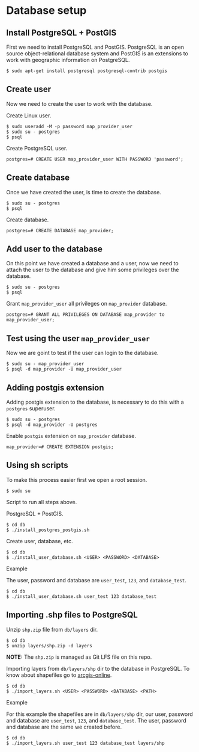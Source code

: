 # Database  setup

## Install PostgreSQL + PostGIS

First we need to install PostgreSQL and PostGIS. PostgreSQL is an open source object-relational database system and PostGIS is an extensions to work with geographic information on PostgreSQL.

```
$ sudo apt-get install postgresql postgresql-contrib postgis
```

## Create user

Now we need to create the user to work with the database.

Create Linux user.

```
$ sudo useradd -M -p password map_provider_user
$ sudo su - postgres
$ psql
```

Create PostgreSQL user.

```
postgres=# CREATE USER map_provider_user WITH PASSWORD 'password';
```

## Create database

Once we have created the user, is time to create the database.

```
$ sudo su - postgres
$ psql
```

Create database.

```
postgres=# CREATE DATABASE map_provider;
```

## Add user to the database

On this point we have created a database and a user, now we need to attach the user to the database and give him some privileges over the database.

```
$ sudo su - postgres
$ psql
```

Grant `map_provider_user` all privileges on `map_provider` database.

```
postgres=# GRANT ALL PRIVILEGES ON DATABASE map_provider to map_provider_user;
```

## Test using the user `map_provider_user`

Now we are goint to test if the user can login to the database.

```
$ sudo su - map_provider_user
$ psql -d map_provider -U map_provider_user
```

## Adding postgis extension

Adding postgis extension to the database, is necessary to do this with a `postgres` superuser.

```
$ sudo su - postgres
$ psql -d map_provider -U postgres
```

Enable `postgis` extension on `map_provider` database.

```
map_provider=# CREATE EXTENSION postgis;
```

## Using sh scripts

To make this process easier first we open a root session. 
```
$ sudo su
```
Script to run all steps above.

PostgreSQL + PostGIS.

```
$ cd db
$ ./install_postgres_postgis.sh
```

Create user, database, etc.

```
$ cd db
$ ./install_user_database.sh <USER> <PASSWORD> <DATABASE>
```

Example

The user, password and database are `user_test`, `123`, and `database_test`.  

```
$ cd db
$ ./install_user_database.sh user_test 123 database_test
```
## Importing .shp files to PostgreSQL

Unzip `shp.zip` file from `db/layers` dir.

```
$ cd db
$ unzip layers/shp.zip -d layers
```

**NOTE:** The `shp.zip` is managed as Git LFS file on this repo.

Importing layers from `db/layers/shp` dir to the database in PostgreSQL. To know about shapefiles go to [arcgis-online](https://doc.arcgis.com/en/arcgis-online/reference/shapefiles.htm "arcgis-online reference").

```
$ cd db
$ ./import_layers.sh <USER> <PASSWORD> <DATABASE> <PATH>
```

Example

For this example the shapefiles are in `db/layers/shp` dir, our user, password and database are `user_test`, `123`, and `database_test`. The user, password and database are the same we created before.  

```
$ cd db
$ ./import_layers.sh user_test 123 database_test layers/shp 
```